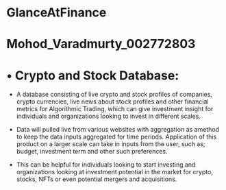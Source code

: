 # GlanceAtFinance

# Mohod_Varadmurty_002772803

# • Crypto and Stock Database:

-	A database consisting of live crypto and stock profiles of companies, crypto currencies, live news about stock profiles and other financial metrics for Algorithmic Trading, which can give investment insight for individuals and organizations looking to invest in different scales.

- Data will pulled live from various websites with aggregation as amethod to keep the data inputs aggregated for time periods. Application of this product on a larger scale can take in inputs from the user, such as; budget, investment term and other such preferences.

- This can be helpful for individuals looking to start investing and organizations looking at investment potential in the market for crypto, stocks, NFTs or even potential mergers and acquisitions.
